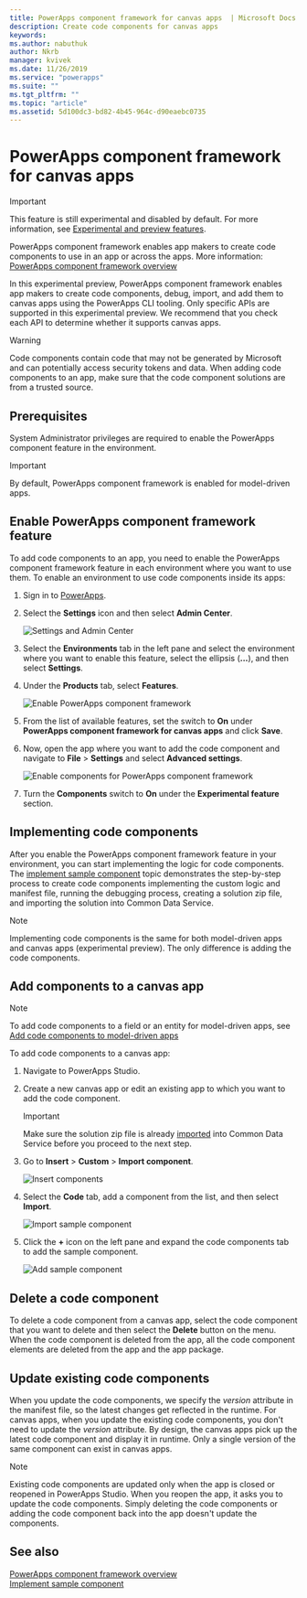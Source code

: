 ```yaml
---
title: PowerApps component framework for canvas apps  | Microsoft Docs
description: Create code components for canvas apps
keywords:
ms.author: nabuthuk
author: Nkrb
manager: kvivek
ms.date: 11/26/2019
ms.service: "powerapps"
ms.suite: ""
ms.tgt_pltfrm: ""
ms.topic: "article"
ms.assetid: 5d100dc3-bd82-4b45-964c-d90eaebc0735
---
```


# PowerApps component framework for canvas apps

> [!IMPORTANT]
> This feature is still experimental and disabled by default. For more information, see [Experimental and preview features](../../maker/canvas-apps/working-with-experimental.md).

PowerApps component framework enables app makers to create code components to use in an app or across the apps. More information: [PowerApps component framework overview](overview.md) 

In this experimental preview, PowerApps component framework enables app makers to create code components, debug, import, and add them to canvas apps using the PowerApps CLI tooling. Only specific APIs are supported in this experimental preview. We recommend that you check each API to determine whether it supports canvas apps. 

> [!WARNING]
> Code components contain code that may not be generated by Microsoft and can potentially access security tokens and data. When adding code components to an app, make sure that the code component solutions are from a trusted source.

## Prerequisites

System Administrator privileges are required to enable the PowerApps component feature in the environment.

> [!IMPORTANT]
> By default, PowerApps component framework is enabled for model-driven apps.

## Enable PowerApps component framework feature

To add code components to an app, you need to enable the PowerApps component framework feature in each environment where you want to use them. To enable an environment to use code components inside its apps:

1. Sign in to [PowerApps](https://powerapps.microsoft.com/).

2. Select the **Settings** icon and then select **Admin Center**.
    
    ![Settings and Admin Center](media/select-admin-center-from-settings.png "Settings and Admin Center") 

3. Select the **Environments** tab in the left pane and select the environment where you want to enable this feature, select the ellipsis (**...**), and then select **Settings**.

4. Under the **Products** tab, select **Features**.

   ![Enable PowerApps component framework](media/enable-pcf-feature.png "Enable PowerApps component framework")

5. From the list of available features, set the switch to **On** under **PowerApps component framework for canvas apps** and click **Save**.

6. Now, open the app where you want to add the code component and navigate to **File** > **Settings** and select **Advanced settings**.

   ![Enable components for PowerApps component framework](media/enable-components-for-pcf.png "Enable components for PowerApps component framework")
   
7. Turn the **Components** switch to **On** under the **Experimental feature** section.

## Implementing code components

After you enable the PowerApps component framework feature in your environment, you can start implementing the logic for code components. The [implement sample component](implementing-controls-using-typescript.md) topic demonstrates the step-by-step process to create code components implementing the custom logic and manifest file, running the debugging process, creating a solution zip file, and importing the solution into Common Data Service.

> [!NOTE]
> Implementing code components is the same for both model-driven apps and canvas apps (experimental preview). The only difference is adding the code components. 

## Add components to a canvas app

> [!NOTE]
> To add code components to a field or an entity for model-driven apps, see [Add code components to model-driven apps](add-custom-controls-to-a-field-or-entity.md)

To add code components to a canvas app:

1. Navigate to PowerApps Studio.
2. Create a new canvas app or edit an existing app to which you want to add the code component.

   > [!IMPORTANT]
   > Make sure the solution zip file is already [imported](https://docs.microsoft.com/powerapps/maker/common-data-service/import-update-export-solutions) into Common Data Service before you proceed to the next step.

3. Go to **Insert** > **Custom** > **Import component**. 
 
    ![Insert components](media/insert-components-import.png "Insert components")

4. Select the **Code** tab, add a component from the list, and then select **Import**. 

    ![Import sample component](media/import-component-add-sample-component.png "Import sample component")

5. Click the **+** icon on the left pane and expand the code components tab to add the sample component.

   ![Add sample component](media/add-sample-component-from-list.png "Add sample component")

## Delete a code component 

To delete a code component from a canvas app, select the code component that you want to delete and then select the **Delete** button on the menu. When the code component is deleted from the app, all the code component elements are deleted from the app and the app package. 

## Update existing code components

When you update the code components, we specify the *version* attribute in the manifest file, so the latest changes get reflected in the runtime. For canvas apps, when you update the existing code components, you don't need to update the *version* attribute. By design, the canvas apps pick up the latest code component and display it in runtime. Only a single version of the same component can exist in canvas apps.

> [!NOTE]
> Existing code components are updated only when the app is closed or reopened in PowerApps Studio. When you reopen the app, it asks you to update the code components. Simply deleting the code components or adding the code component back into the app doesn't update the components.

## See also

[PowerApps component framework overview](overview.md)<br/>
[Implement sample component](implementing-controls-using-typescript.md)


